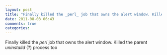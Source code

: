 ```yaml
---
layout: post
title: "Finally killed the _perl_ job that owns the alert window. Killed the parent _uninstalld_  (?) process too"
date: 2011-08-03 06:43
comments: true
categories: 
---
```


Finally killed the _perl_ job that owns the alert window. Killed the parent _uninstalld_  (?) process too

